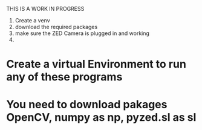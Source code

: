 THIS IS A WORK IN PROGRESS
1. Create a venv
2. download the required packages
3. make sure the ZED Camera is plugged in and working
4. 
# Create a virtual Environment to run any of these programs
# You need to download pakages OpenCV, numpy as np, pyzed.sl as sl
